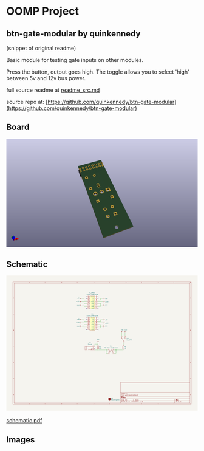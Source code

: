 # OOMP Project  
## btn-gate-modular  by quinkennedy  
  
(snippet of original readme)  
  
Basic module for testing gate inputs on other modules.  
  
Press the button, output goes high. The toggle allows you to select 'high' between 5v and 12v bus power.  
  
  full source readme at [readme_src.md](readme_src.md)  
  
source repo at: [https://github.com/quinkennedy/btn-gate-modular](https://github.com/quinkennedy/btn-gate-modular)  
## Board  
  
[![working_3d.png](working_3d_600.png)](working_3d.png)  
## Schematic  
  
[![working_schematic.png](working_schematic_600.png)](working_schematic.png)  
  
[schematic pdf](working_schematic.pdf)  
## Images  
